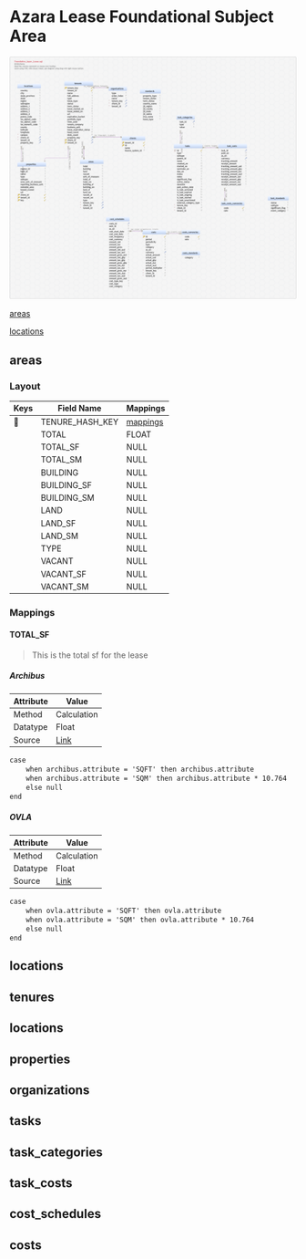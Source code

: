 # Azara Lease Foundational Subject Area
![ERD](lease.png)

[areas](#areas)

[locations](#locations)


## **areas**
### Layout
| Keys | Field Name | Mappings |
|---|---|---|
|🔑|TENURE_HASH_KEY| [mappings](#TOTAL_SF)|
||TOTAL|FLOAT|Blah Blah Blah||
||TOTAL_SF|NULL||
||TOTAL_SM|NULL||
||BUILDING|NULL||
||BUILDING_SF|NULL||
||BUILDING_SM|NULL||
||LAND|NULL||
||LAND_SF|NULL||
||LAND_SM|NULL||
||TYPE|NULL||
||VACANT|NULL||
||VACANT_SF|NULL||
||VACANT_SM|NULL||

### Mappings
#### TOTAL_SF
> This is the total sf for the lease
##### Archibus
| Attribute | Value |
|---|---|
|Method|Calculation|
|Datatype|Float|
|Source|[Link](\sources\Archibus\Archibus.md#abus_table)|

```
case
    when archibus.attribute = 'SQFT' then archibus.attribute
    when archibus.attribute = 'SQM' then archibus.attribute * 10.764
    else null
end
```
##### OVLA
| Attribute | Value |
|---|---|
|Method|Calculation|
|Datatype|Float|
|Source|[Link](\sources\OVLA\OVLA.md#here)|
```
case
    when ovla.attribute = 'SQFT' then ovla.attribute
    when ovla.attribute = 'SQM' then ovla.attribute * 10.764
    else null
end
```
## locations
## tenures
## locations
## properties
## organizations
## tasks
## task_categories
## task_costs
## cost_schedules
## costs